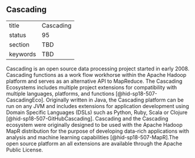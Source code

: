 ## Cascading


|          |           |
| -------- | --------- |
| title    | Cascading |
| status   | 95        |
| section  | TBD       |
| keywords | TBD       |




Cascading is an open source data processing project started in early
2008. Cascading functions as a work flow workhorse within the Apache
Hadoop platform and serves as an alternative API to MapReduce. The
Cascading Ecosystems includes multiple project extensions for
compatibility with multiple languages, platforms, and
functions [@hid-sp18-507-CascadingEco]. Originally written in Java, the
Cascading platform can be run on any JVM and includes extensions for
application development using Domain Specific Languages (DSLs) such as
Python, Ruby, Scala or Clojure [@hid-sp18-507-GitHubCascading].
Cascading and the Cascading ecosystem were originally designed to be
used with the Apache Hadoop MapR distribution for the purpose of
developing data-rich applications with analysis and machine learning
capabilities [@hid-sp18-507-MapR].The open source platform an all
extensions are available through the Apache Public License.
